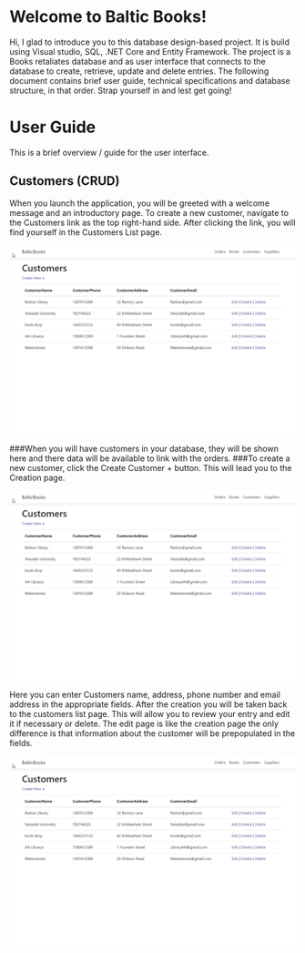# Welcome to Baltic Books!

Hi, I glad to introduce you to this database design-based project. It is build using Visual studio, SQL, .NET Core and Entity Framework. The project is a Books retaliates database and as user interface that connects to the database to create, retrieve, update and delete entries. The following document contains brief user guide, technical specifications and database structure, in that order. Strap yourself in and lest get going!

# User Guide
This is a brief overview / guide for the user interface.


## Customers (CRUD)

When you launch the application, you will be greeted with a welcome message and an introductory page.
To create a new customer, navigate to the Customers link as the top right-hand side. After clicking the link, you will find yourself in the Customers List page. 


![](/BalticBooks/gitImages/CustomerList.png)


###When you will have customers in your database, they will be shown here and there data will be available to link with the orders.
###To create a new customer, click the Create Customer + button. This will lead you to the Creation page.


![](/BalticBooks/gitImages/CustomerList.png)


Here you can enter Customers name, address, phone number and email address in the appropriate fields.
After the creation you will be taken back to the customers list page. This will allow you to review your entry and edit it if necessary or delete. The edit page is like the creation page the only difference is that information about the customer will be prepopulated in the fields.


![](/BalticBooks/gitImages/CustomerList.png)

